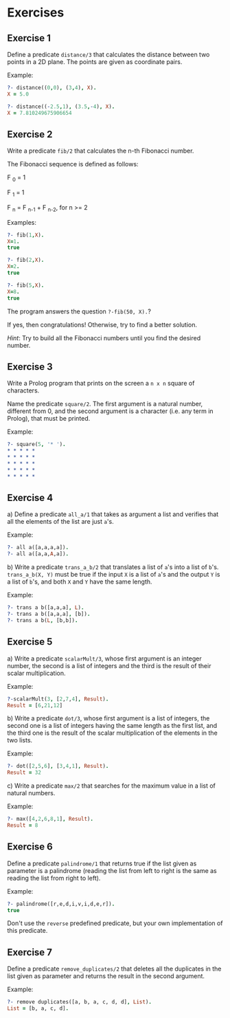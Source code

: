 # Exercises

## Exercise 1

Define a predicate `distance/3` that calculates the distance between two points in a 2D plane. The points are given as coordinate pairs.

Example:

```prolog
?- distance((0,0), (3,4), X).
X = 5.0

?- distance((-2.5,1), (3.5,-4), X).
X = 7.810249675906654
```

## Exercise 2

Write a predicate `fib/2` that calculates the n-th Fibonacci number.

The Fibonacci sequence is defined as follows:

F <sub>0</sub> = 1

F <sub>1</sub> = 1

F <sub>n</sub> = F <sub>n-1</sub> + F <sub>n-2</sub>, for n >= 2

Examples:

```prolog
?- fib(1,X).
X=1.
true

?- fib(2,X).
X=2.
true

?- fib(5,X).
X=8.
true
```

The program answers the question `?-fib(50, X).`?

If yes, then congratulations! Otherwise, try to find a better solution.

_Hint_: Try to build all the Fibonacci numbers until you find the desired number.

## Exercise 3

Write a Prolog program that prints on the screen a `n x n` square of characters.

Name the predicate `square/2`. The first argument is a natural number, different from 0, and the second argument is a character (i.e. any term in Prolog), that must be printed.

Example:

```prolog
?- square(5, '* ').
* * * * *
* * * * *
* * * * *
* * * * *
* * * * *
```

## Exercise 4

a) Define a predicate `all_a/1` that takes as argument a list and verifies that all the elements of the list are just `a`'s.

Example:

```prolog
?- all a([a,a,a,a]).
?- all a([a,a,A,a]).
```

b) Write a predicate `trans_a_b/2` that translates a list of `a`'s into a list of `b`'s. `trans_a_b(X, Y)` must be true if the input `X` is a list of `a`'s and the output `Y` is a list of `b`'s, and both `X` and `Y` have the same length.

Example:

```prolog
?- trans a b([a,a,a], L).
?- trans a b([a,a,a], [b]).
?- trans a b(L, [b,b]).
```

## Exercise 5

a) Write a predicate `scalarMult/3`, whose first argument is an integer number, the second is a list of integers and the third is the result of their scalar multiplication.

Example:

```prolog
?-scalarMult(3, [2,7,4], Result).
Result = [6,21,12]
```

b) Write a predicate `dot/3`, whose first argument is a list of integers, the second one is a list of integers having the same length as the first list, and the third one is the result of the scalar multiplication of the elements in the two lists.

Example:

```prolog
?- dot([2,5,6], [3,4,1], Result).
Result = 32
```

c) Write a predicate `max/2` that searches for the maximum value in a list of natural numbers.

Example:

```prolog
?- max([4,2,6,8,1], Result).
Result = 8
```

## Exercise 6

Define a predicate `palindrome/1` that returns true if the list given as parameter is a palindrome (reading the list from left to right is the same as reading the list from right to left).

Example:

```prolog
?- palindrome([r,e,d,i,v,i,d,e,r]).
true
```

Don't use the `reverse` predefined predicate, but your own implementation of this predicate.

## Exercise 7

Define a predicate `remove_duplicates/2` that deletes all the duplicates in the list given as parameter and returns the result in the second argument.

Example:

```prolog
?- remove duplicates([a, b, a, c, d, d], List).
List = [b, a, c, d].
```
